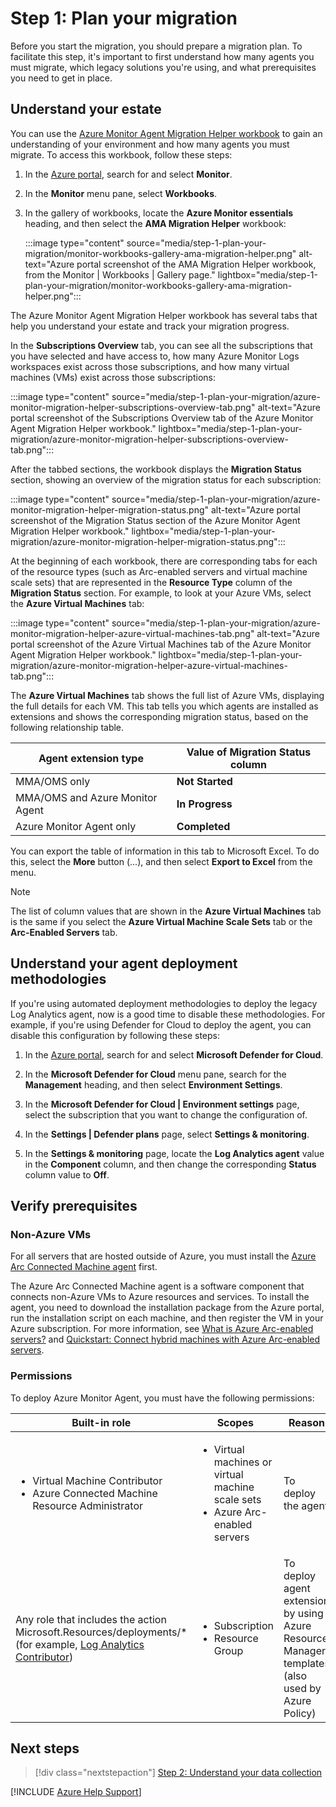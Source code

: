 # Step 1: Plan your migration

Before you start the migration, you should prepare a migration plan. To facilitate this step, it's important to first understand how many agents you must migrate, which legacy solutions you're using, and what prerequisites you need to get in place.

## Understand your estate

You can use the [Azure Monitor Agent Migration Helper workbook](/azure/azure-monitor/agents/azure-monitor-agent-migration-helper-workbook) to gain an understanding of your environment and how many agents you must migrate. To access this workbook, follow these steps:

1. In the [Azure portal][ap], search for and select **Monitor**.
1. In the **Monitor** menu pane, select **Workbooks**.
1. In the gallery of workbooks, locate the **Azure Monitor essentials** heading, and then select the **AMA Migration Helper** workbook:

   :::image type="content" source="media/step-1-plan-your-migration/monitor-workbooks-gallery-ama-migration-helper.png" alt-text="Azure portal screenshot of the AMA Migration Helper workbook, from the Monitor | Workbooks | Gallery page." lightbox="media/step-1-plan-your-migration/monitor-workbooks-gallery-ama-migration-helper.png":::

The Azure Monitor Agent Migration Helper workbook has several tabs that help you understand your estate and track your migration progress.

In the **Subscriptions Overview** tab, you can see all the subscriptions that you have selected and have access to, how many Azure Monitor Logs workspaces exist across those subscriptions, and how many virtual machines (VMs) exist across those subscriptions:

:::image type="content" source="media/step-1-plan-your-migration/azure-monitor-migration-helper-subscriptions-overview-tab.png" alt-text="Azure portal screenshot of the Subscriptions Overview tab of the Azure Monitor Agent Migration Helper workbook." lightbox="media/step-1-plan-your-migration/azure-monitor-migration-helper-subscriptions-overview-tab.png":::

After the tabbed sections, the workbook displays the **Migration Status** section, showing an overview of the migration status for each subscription:

:::image type="content" source="media/step-1-plan-your-migration/azure-monitor-migration-helper-migration-status.png" alt-text="Azure portal screenshot of the Migration Status section of the Azure Monitor Agent Migration Helper workbook." lightbox="media/step-1-plan-your-migration/azure-monitor-migration-helper-migration-status.png":::

At the beginning of each workbook, there are corresponding tabs for each of the resource types (such as Arc-enabled servers and virtual machine scale sets) that are represented in the **Resource Type** column of the **Migration Status** section. For example, to look at your Azure VMs, select the **Azure Virtual Machines** tab:

:::image type="content" source="media/step-1-plan-your-migration/azure-monitor-migration-helper-azure-virtual-machines-tab.png" alt-text="Azure portal screenshot of the Azure Virtual Machines tab of the Azure Monitor Agent Migration Helper workbook." lightbox="media/step-1-plan-your-migration/azure-monitor-migration-helper-azure-virtual-machines-tab.png":::

The **Azure Virtual Machines** tab shows the full list of Azure VMs, displaying the full details for each VM. This tab tells you which agents are installed as extensions and shows the corresponding migration status, based on the following relationship table.

| Agent extension type            | Value of Migration Status column |
|---------------------------------|----------------------------------|
| MMA/OMS only                    | **Not Started**                  |
| MMA/OMS and Azure Monitor Agent | **In Progress**                  |
| Azure Monitor Agent only        | **Completed**                    |

You can export the table of information in this tab to Microsoft Excel. To do this, select the **More** button (...), and then select **Export to Excel** from the menu.

> [!NOTE]
> The list of column values that are shown in the **Azure Virtual Machines** tab is the same if you select the **Azure Virtual Machine Scale Sets** tab or the **Arc-Enabled Servers** tab.

## Understand your agent deployment methodologies

If you're using automated deployment methodologies to deploy the legacy Log Analytics agent, now is a good time to disable these methodologies. For example, if you're using Defender for Cloud to deploy the agent, you can disable this configuration by following these steps:

1. In the [Azure portal][ap], search for and select **Microsoft Defender for Cloud**.

1. In the **Microsoft Defender for Cloud** menu pane, search for the **Management** heading, and then select **Environment Settings**.

1. In the **Microsoft Defender for Cloud | Environment settings** page, select the subscription that you want to change the configuration of.

1. In the **Settings | Defender plans** page, select **Settings & monitoring**.

1. In the **Settings & monitoring** page, locate the **Log Analytics agent** value in the **Component** column, and then change the corresponding **Status** column value to **Off**.

## Verify prerequisites

### Non-Azure VMs

For all servers that are hosted outside of Azure, you must install the [Azure Arc Connected Machine agent](/azure/azure-arc/servers/agent-overview) first.

The Azure Arc Connected Machine agent is a software component that connects non-Azure VMs to Azure resources and services. To install the agent, you need to download the installation package from the Azure portal, run the installation script on each machine, and then register the VM in your Azure subscription. For more information, see [What is Azure Arc-enabled servers?](/azure/azure-arc/servers/overview) and [Quickstart: Connect hybrid machines with Azure Arc-enabled servers](/azure/azure-arc/servers/learn/quick-enable-hybrid-vm).

### Permissions

To deploy Azure Monitor Agent, you must have the following permissions:

| Built-in role | Scopes | Reason |
|--|--|--|
| <ul> <li>Virtual Machine Contributor</li> <li>Azure Connected Machine Resource Administrator</li> </ul> | <ul> <li>Virtual machines or virtual machine scale sets</li> <li>Azure Arc-enabled servers</li> </ul> | To deploy the agent |
| Any role that includes the action Microsoft.Resources/deployments/* (for example, [Log Analytics Contributor](/azure/role-based-access-control/built-in-roles#log-analytics-contributor)) | <ul> <li>Subscription</li> <li>Resource Group</li> </ul> | To deploy agent extension by using Azure Resource Manager templates (also used by Azure Policy) |

## Next steps

> [!div class="nextstepaction"]
> [Step 2: Understand your data collection](step-2-understand-your-data-collection.md)

[!INCLUDE [Azure Help Support](../../../../includes/azure-help-support.md)]

[ap]: https://portal.azure.com
